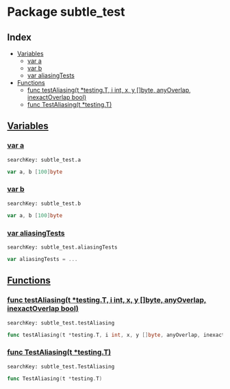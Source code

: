 # Package subtle_test

## Index

* [Variables](#var)
    * [var a](#a)
    * [var b](#b)
    * [var aliasingTests](#aliasingTests)
* [Functions](#func)
    * [func testAliasing(t *testing.T, i int, x, y []byte, anyOverlap, inexactOverlap bool)](#testAliasing)
    * [func TestAliasing(t *testing.T)](#TestAliasing)


## <a id="var" href="#var">Variables</a>

### <a id="a" href="#a">var a</a>

```
searchKey: subtle_test.a
```

```Go
var a, b [100]byte
```

### <a id="b" href="#b">var b</a>

```
searchKey: subtle_test.b
```

```Go
var a, b [100]byte
```

### <a id="aliasingTests" href="#aliasingTests">var aliasingTests</a>

```
searchKey: subtle_test.aliasingTests
```

```Go
var aliasingTests = ...
```

## <a id="func" href="#func">Functions</a>

### <a id="testAliasing" href="#testAliasing">func testAliasing(t *testing.T, i int, x, y []byte, anyOverlap, inexactOverlap bool)</a>

```
searchKey: subtle_test.testAliasing
```

```Go
func testAliasing(t *testing.T, i int, x, y []byte, anyOverlap, inexactOverlap bool)
```

### <a id="TestAliasing" href="#TestAliasing">func TestAliasing(t *testing.T)</a>

```
searchKey: subtle_test.TestAliasing
```

```Go
func TestAliasing(t *testing.T)
```


